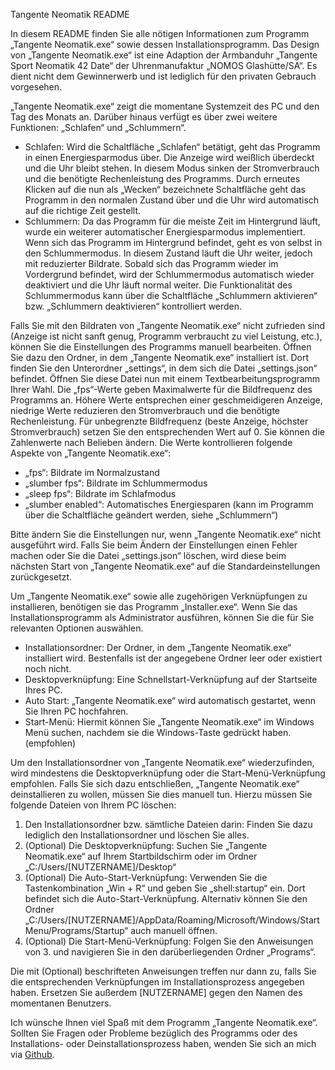 Tangente Neomatik README

In diesem README finden Sie alle nötigen Informationen zum Programm „Tangente Neomatik.exe“ sowie dessen Installationsprogramm.
Das Design von „Tangente Neomatik.exe“ ist eine Adaption der Armbanduhr „Tangente Sport Neomatik 42 Date“ der Uhrenmanufaktur „NOMOS Glashütte/SA“.
Es dient nicht dem Gewinnerwerb und ist lediglich für den privaten Gebrauch vorgesehen.

„Tangente Neomatik.exe“ zeigt die momentane Systemzeit des PC und den Tag des Monats an.
Darüber hinaus verfügt es über zwei weitere Funktionen: „Schlafen“ und „Schlummern“.

- Schlafen:
Wird die Schaltfläche „Schlafen“ betätigt, geht das Programm in einen Energiesparmodus über. Die Anzeige wird weißlich überdeckt und die Uhr bleibt stehen.
In diesem Modus sinken der Stromverbrauch und die benötigte Rechenleistung des Programms. Durch erneutes Klicken auf die nun als „Wecken“ bezeichnete
Schaltfläche geht das Programm in den normalen Zustand über und die Uhr wird automatisch auf die richtige Zeit gestellt.
- Schlummern:
Da das Programm für die meiste Zeit im Hintergrund läuft, wurde ein weiterer automatischer Energiesparmodus implementiert. Wenn sich das Programm im
Hintergrund befindet, geht es von selbst in den Schlummermodus. In diesem Zustand läuft die Uhr weiter, jedoch mit reduzierter Bildrate. Sobald sich das
Programm wieder im Vordergrund befindet, wird der Schlummermodus automatisch wieder deaktiviert und die Uhr läuft normal weiter. Die Funktionalität des
Schlummermodus kann über die Schaltfläche „Schlummern aktivieren“ bzw. „Schlummern deaktivieren“ kontrolliert werden.

Falls Sie mit den Bildraten von „Tangente Neomatik.exe“ nicht zufrieden sind (Anzeige ist nicht sanft genug, Programm verbraucht zu viel Leistung, etc.),
können Sie die Einstellungen des Programms manuell bearbeiten. Öffnen Sie dazu den Ordner, in dem „Tangente Neomatik.exe“ installiert ist. Dort finden Sie
den Unterordner „settings“, in dem sich die Datei „settings.json“ befindet. Öffnen Sie diese Datei nun mit einem Textbearbeitungsprogramm Ihrer Wahl.
Die „fps“-Werte geben Maximalwerte für die Bildfrequenz des Programms an. Höhere Werte entsprechen einer geschmeidigeren Anzeige, niedrige Werte
reduzieren den Stromverbrauch und die benötigte Rechenleistung. Für unbegrenzte Bildfrequenz (beste Anzeige, höchster Stromverbrauch) setzen Sie den
entsprechenden Wert auf 0. Sie können die Zahlenwerte nach Belieben ändern. Die Werte kontrollieren folgende Aspekte von „Tangente Neomatik.exe“:

- „fps“: Bildrate im Normalzustand
- „slumber fps“: Bildrate im Schlummermodus
- „sleep fps“: Bildrate im Schlafmodus
- „slumber enabled“: Automatisches Energiesparen (kann im Programm über die Schaltfläche geändert werden, siehe „Schlummern“)

Bitte ändern Sie die Einstellungen nur, wenn „Tangente Neomatik.exe“ nicht ausgeführt wird. Falls Sie beim Ändern der Einstellungen einen Fehler machen
oder Sie die Datei „settings.json“ löschen, wird diese beim nächsten Start von „Tangente Neomatik.exe“ auf die Standardeinstellungen zurückgesetzt.

Um „Tangente Neomatik.exe“ sowie alle zugehörigen Verknüpfungen zu installieren, benötigen sie das Programm „Installer.exe“. Wenn Sie das
Installationsprogramm als Administrator ausführen, können Sie die für Sie relevanten Optionen auswählen.

- Installationsordner: Der Ordner, in dem „Tangente Neomatik.exe“ installiert wird. Bestenfalls ist der angegebene Ordner leer oder existiert noch nicht.
- Desktopverknüpfung: Eine Schnellstart-Verknüpfung auf der Startseite Ihres PC.
- Auto Start: „Tangente Neomatik.exe“ wird automatisch gestartet, wenn Sie Ihren PC hochfahren.
- Start-Menü: Hiermit können Sie „Tangente Neomatik.exe“ im Windows Menü suchen, nachdem sie die Windows-Taste gedrückt haben. (empfohlen)

Um den Installationsordner von „Tangente Neomatik.exe“ wiederzufinden, wird mindestens die Desktopverknüpfung oder die Start-Menü-Verknüpfung empfohlen.
Falls Sie sich dazu entschließen, „Tangente Neomatik.exe“ deinstallieren zu wollen, müssen Sie dies manuell tun. Hierzu müssen Sie folgende Dateien
von Ihrem PC löschen:

1. Den Installationsordner bzw. sämtliche Dateien darin:
Finden Sie dazu lediglich den Installationsordner und löschen Sie alles.
2. (Optional) Die Desktopverknüpfung:
Suchen Sie „Tangente Neomatik.exe“ auf Ihrem Startbildschirm oder im Ordner „C:/Users/[NUTZERNAME]/Desktop“
3. (Optional) Die Auto-Start-Verknüpfung:
Verwenden Sie die Tastenkombination „Win + R“ und geben Sie „shell:startup“ ein. Dort befindet sich die Auto-Start-Verknüpfung.
Alternativ können Sie den Ordner „C:/Users/[NUTZERNAME]/AppData/Roaming/Microsoft/Windows/Start Menu/Programs/Startup“ auch manuell öffnen.
4. (Optional) Die Start-Menü-Verknüpfung:
Folgen Sie den Anweisungen von 3. und navigieren Sie in den darüberliegenden Ordner „Programs“.

Die mit (Optional) beschrifteten Anweisungen treffen nur dann zu, falls Sie die entsprechenden Verknüpfungen im Installationsprozess angegeben haben.
Ersetzen Sie außerdem [NUTZERNAME] gegen den Namen des momentanen Benutzers.

Ich wünsche Ihnen viel Spaß mit dem Programm „Tangente Neomatik.exe“. Sollten Sie Fragen oder Probleme bezüglich des Programms oder des Installations-
oder Deinstallationsprozess haben, wenden Sie sich an mich via [Github](https://github.com/MrHxID/Watch/issues).

